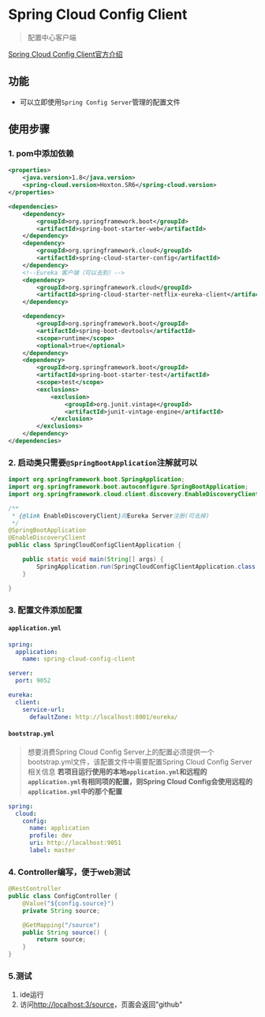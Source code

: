 # Spring Cloud Config Client
> 配置中心客户端

[Spring Cloud Config Client官方介绍](https://cloud.spring.io/spring-cloud-config/reference/html/#_spring_cloud_config_client)

## 功能
- 可以立即使用`Spring Config Server`管理的配置文件

## 使用步骤
### 1. pom中添加依赖

```xml
<properties>
    <java.version>1.8</java.version>
    <spring-cloud.version>Hoxton.SR6</spring-cloud.version>
</properties>

<dependencies>
    <dependency>
        <groupId>org.springframework.boot</groupId>
        <artifactId>spring-boot-starter-web</artifactId>
    </dependency>
    <dependency>
        <groupId>org.springframework.cloud</groupId>
        <artifactId>spring-cloud-starter-config</artifactId>
    </dependency>
    <!--Eureka 客户端（可以去到）-->
    <dependency>
        <groupId>org.springframework.cloud</groupId>
        <artifactId>spring-cloud-starter-netflix-eureka-client</artifactId>
    </dependency>

    <dependency>
        <groupId>org.springframework.boot</groupId>
        <artifactId>spring-boot-devtools</artifactId>
        <scope>runtime</scope>
        <optional>true</optional>
    </dependency>
    <dependency>
        <groupId>org.springframework.boot</groupId>
        <artifactId>spring-boot-starter-test</artifactId>
        <scope>test</scope>
        <exclusions>
            <exclusion>
                <groupId>org.junit.vintage</groupId>
                <artifactId>junit-vintage-engine</artifactId>
            </exclusion>
        </exclusions>
    </dependency>
</dependencies>
```
### 2. 启动类只需要`@SpringBootApplication`注解就可以
```java
import org.springframework.boot.SpringApplication;
import org.springframework.boot.autoconfigure.SpringBootApplication;
import org.springframework.cloud.client.discovery.EnableDiscoveryClient;

/**
 * {@link EnableDiscoveryClient}向Eureka Server注册(可去掉)
 */
@SpringBootApplication
@EnableDiscoveryClient
public class SpringCloudConfigClientApplication {

	public static void main(String[] args) {
		SpringApplication.run(SpringCloudConfigClientApplication.class, args);
	}

}
```
### 3. 配置文件添加配置
#### `application.yml`
```yaml
spring:
  application:
    name: spring-cloud-config-client

server:
  port: 9052

eureka:
  client:
    service-url:
      defaultZone: http://localhost:8001/eureka/
```
#### `bootstrap.yml`
> 想要消费Spring Cloud Config Server上的配置必须提供一个bootstrap.yml文件，该配置文件中需要配置Spring Cloud Config Server相关信息
> **若项目运行使用的本地`application.yml`和远程的`application.yml`有相同项的配置，则Spring Cloud Config会使用远程的`application.yml`中的那个配置**
```yaml
spring:
  cloud:
    config:
      name: application
      profile: dev
      uri: http://localhost:9051
      label: master
```
### 4. Controller编写，便于web测试
```java
@RestController
public class ConfigController {
    @Value("${config.source}")
    private String source;

    @GetMapping("/source")
    public String source() {
        return source;
    }
}
```
### 5.测试
1. ide运行
2. 访问[http://localhost:3/source](http://localhost:3/source)，页面会返回"github"